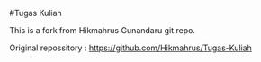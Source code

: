 #Tugas Kuliah

This is a fork from Hikmahrus Gunandaru git repo.

Original repossitory : https://github.com/Hikmahrus/Tugas-Kuliah